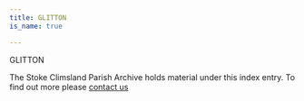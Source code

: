 ```yaml
---
title: GLITTON
is_name: true

---
```


GLITTON


The Stoke Climsland Parish Archive holds material under this index entry. To find out more please [contact us](/contact/)
